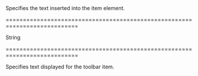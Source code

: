 <!--**
/*-------------------------------------------
    Auto-generated file. Do not modify.
-------------------------------------------

**-->
<!--d-->Specifies the text inserted into the item element.<!--/d-->
===========================================================================
<!--type-->String<!--/type-->
===========================================================================

<!--shortDescription-->
Specifies text displayed for the toolbar item.
<!--/shortDescription-->

<!--fullDescription-->

<!--/fullDescription-->